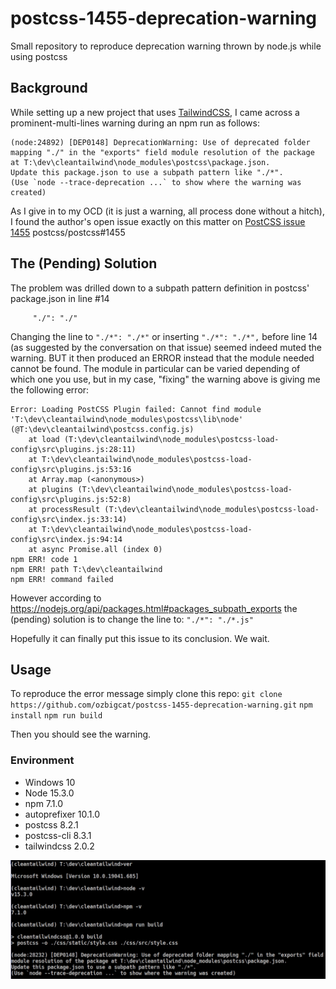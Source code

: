 # postcss-1455-deprecation-warning
Small repository to reproduce deprecation warning thrown by node.js while using postcss
## Background
While setting up a new project that uses [TailwindCSS](https://tailwindcss.com/), I came across a prominent-multi-lines warning during an npm run as follows:
```
(node:24892) [DEP0148] DeprecationWarning: Use of deprecated folder mapping "./" in the "exports" field module resolution of the package at T:\dev\cleantailwind\node_modules\postcss\package.json.
Update this package.json to use a subpath pattern like "./*".
(Use `node --trace-deprecation ...` to show where the warning was created)
```
As I give in to my OCD (it is just a warning, all process done without a hitch), I found the author's open issue exactly on this matter on [PostCSS issue 1455](https://github.com/postcss/postcss/issues/1455) postcss/postcss#1455

## The (Pending) Solution
The problem was drilled down to a subpath pattern definition in postcss' package.json in line #14
```
     "./": "./"
```
Changing the line to `"./*": "./*"` or inserting `"./*": "./*",` before line 14 (as suggested by the conversation on that issue) seemed indeed muted the warning. BUT it then produced an ERROR instead that the module needed cannot be found. The module in particular can be varied depending of which one you use, but in my case, "fixing" the warning above is giving me the following error:
```
Error: Loading PostCSS Plugin failed: Cannot find module 'T:\dev\cleantailwind\node_modules\postcss\lib\node'
(@T:\dev\cleantailwind\postcss.config.js)
    at load (T:\dev\cleantailwind\node_modules\postcss-load-config\src\plugins.js:28:11)
    at T:\dev\cleantailwind\node_modules\postcss-load-config\src\plugins.js:53:16
    at Array.map (<anonymous>)
    at plugins (T:\dev\cleantailwind\node_modules\postcss-load-config\src\plugins.js:52:8)
    at processResult (T:\dev\cleantailwind\node_modules\postcss-load-config\src\index.js:33:14)
    at T:\dev\cleantailwind\node_modules\postcss-load-config\src\index.js:94:14
    at async Promise.all (index 0)
npm ERR! code 1
npm ERR! path T:\dev\cleantailwind
npm ERR! command failed
```
However according to https://nodejs.org/api/packages.html#packages_subpath_exports the (pending) solution is to change the line to:
`"./*": "./*.js"`

Hopefully it can finally put this issue to its conclusion. We wait.

## Usage
To reproduce the error message simply clone this repo:
`git clone https://github.com/ozbigcat/postcss-1455-deprecation-warning.git`
`npm install`
`npm run build`

Then you should see the warning. 

### Environment
* Windows 10
* Node 15.3.0
* npm 7.1.0
* autoprefixer 10.1.0
* postcss 8.2.1
* postcss-cli 8.3.1
* tailwindcss 2.0.2

![postcss #1455 warning](screen.jpg)
